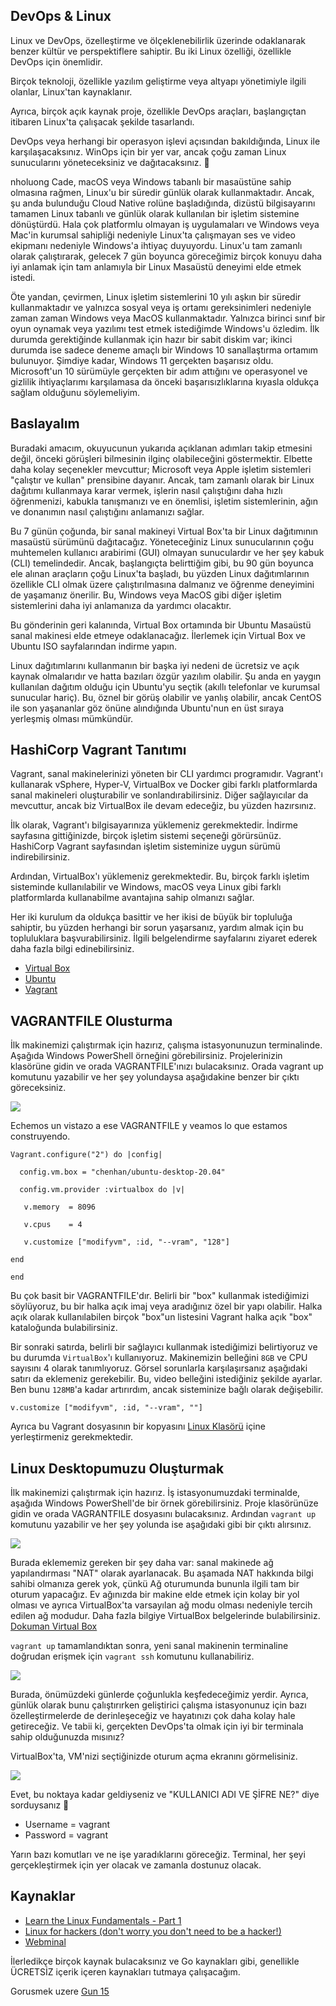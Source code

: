 ## DevOps & Linux

Linux ve DevOps, özelleştirme ve ölçeklenebilirlik üzerinde odaklanarak benzer kültür ve perspektiflere sahiptir. Bu iki Linux özelliği, özellikle DevOps için önemlidir.

Birçok teknoloji, özellikle yazılım geliştirme veya altyapı yönetimiyle ilgili olanlar, Linux'tan kaynaklanır.

Ayrıca, birçok açık kaynak proje, özellikle DevOps araçları, başlangıçtan itibaren Linux'ta çalışacak şekilde tasarlandı.

DevOps veya herhangi bir operasyon işlevi açısından bakıldığında, Linux ile karşılaşacaksınız. WinOps için bir yer var, ancak çoğu zaman Linux sunucularını yöneteceksiniz ve dağıtacaksınız. 🐧

nholuong Cade, macOS veya Windows tabanlı bir masaüstüne sahip olmasına rağmen, Linux'u bir süredir günlük olarak kullanmaktadır. Ancak, şu anda bulunduğu Cloud Native rolüne başladığında, dizüstü bilgisayarını tamamen Linux tabanlı ve günlük olarak kullanılan bir işletim sistemine dönüştürdü. Hala çok platformlu olmayan iş uygulamaları ve Windows veya Mac'in kurumsal sahipliği nedeniyle Linux'ta çalışmayan ses ve video ekipmanı nedeniyle Windows'a ihtiyaç duyuyordu. Linux'u tam zamanlı olarak çalıştırarak, gelecek 7 gün boyunca göreceğimiz birçok konuyu daha iyi anlamak için tam anlamıyla bir Linux Masaüstü deneyimi elde etmek istedi.

Öte yandan, çevirmen, Linux işletim sistemlerini 10 yılı aşkın bir süredir kullanmaktadır ve yalnızca sosyal veya iş ortamı gereksinimleri nedeniyle zaman zaman Windows veya MacOS kullanmaktadır. Yalnızca birinci sınıf bir oyun oynamak veya yazılımı test etmek istediğimde Windows'u özledim. İlk durumda gerektiğinde kullanmak için hazır bir sabit diskim var; ikinci durumda ise sadece deneme amaçlı bir Windows 10 sanallaştırma ortamım bulunuyor. Şimdiye kadar, Windows 11 gerçekten başarısız oldu. Microsoft'un 10 sürümüyle gerçekten bir adım attığını ve operasyonel ve gizlilik ihtiyaçlarımı karşılamasa da önceki başarısızlıklarına kıyasla oldukça sağlam olduğunu söylemeliyim.


## Baslayalım

Buradaki amacım, okuyucunun yukarıda açıklanan adımları takip etmesini değil, önceki görüşleri bilmesinin ilginç olabileceğini göstermektir. Elbette daha kolay seçenekler mevcuttur; Microsoft veya Apple işletim sistemleri "çalıştır ve kullan" prensibine dayanır. Ancak, tam zamanlı olarak bir Linux dağıtımı kullanmaya karar vermek, işlerin nasıl çalıştığını daha hızlı öğrenmenizi, kabukla tanışmanızı ve en önemlisi, işletim sistemlerinin, ağın ve donanımın nasıl çalıştığını anlamanızı sağlar.

Bu 7 günün çoğunda, bir sanal makineyi Virtual Box'ta bir Linux dağıtımının masaüstü sürümünü dağıtacağız. Yöneteceğiniz Linux sunucularının çoğu muhtemelen kullanıcı arabirimi (GUI) olmayan sunuculardır ve her şey kabuk (CLI) temelindedir. Ancak, başlangıçta belirttiğim gibi, bu 90 gün boyunca ele alınan araçların çoğu Linux'ta başladı, bu yüzden Linux dağıtımlarının özellikle CLI olmak üzere çalıştırılmasına dalmanız ve öğrenme deneyimini de yaşamanız önerilir. Bu, Windows veya MacOS gibi diğer işletim sistemlerini daha iyi anlamanıza da yardımcı olacaktır.

Bu gönderinin geri kalanında, Virtual Box ortamında bir Ubuntu Masaüstü sanal makinesi elde etmeye odaklanacağız. İlerlemek için Virtual Box ve Ubuntu ISO sayfalarından indirme yapın.

Linux dağıtımlarını kullanmanın bir başka iyi nedeni de ücretsiz ve açık kaynak olmalarıdır ve hatta bazıları özgür yazılım olabilir. Şu anda en yaygın kullanılan dağıtım olduğu için Ubuntu'yu seçtik (akıllı telefonlar ve kurumsal sunucular hariç). Bu, öznel bir görüş olabilir ve yanlış olabilir, ancak CentOS ile son yaşananlar göz önüne alındığında Ubuntu'nun en üst sıraya yerleşmiş olması mümkündür.


## HashiCorp Vagrant Tanıtımı

Vagrant, sanal makinelerinizi yöneten bir CLI yardımcı programıdır. Vagrant'ı kullanarak vSphere, Hyper-V, VirtualBox ve Docker gibi farklı platformlarda sanal makineleri oluşturabilir ve sonlandırabilirsiniz. Diğer sağlayıcılar da mevcuttur, ancak biz VirtualBox ile devam edeceğiz, bu yüzden hazırsınız.

İlk olarak, Vagrant'ı bilgisayarınıza yüklemeniz gerekmektedir. İndirme sayfasına gittiğinizde, birçok işletim sistemi seçeneği görürsünüz. HashiCorp Vagrant sayfasından işletim sisteminize uygun sürümü indirebilirsiniz.

Ardından, VirtualBox'ı yüklemeniz gerekmektedir. Bu, birçok farklı işletim sisteminde kullanılabilir ve Windows, macOS veya Linux gibi farklı platformlarda kullanabilme avantajına sahip olmanızı sağlar.

Her iki kurulum da oldukça basittir ve her ikisi de büyük bir topluluğa sahiptir, bu yüzden herhangi bir sorun yaşarsanız, yardım almak için bu topluluklara başvurabilirsiniz. İlgili belgelendirme sayfalarını ziyaret ederek daha fazla bilgi edinebilirsiniz.

- [Virtual Box](https://www.virtualbox.org/wiki/Documentation)
- [Ubuntu](https://help.ubuntu.com/)
- [Vagrant](https://developer.hashicorp.com/vagrant/docs)

## VAGRANTFILE Olusturma

İlk makinemizi çalıştırmak için hazırız, çalışma istasyonunuzun terminalinde. Aşağıda Windows PowerShell örneğini görebilirsiniz. Projelerinizin klasörüne gidin ve orada VAGRANTFILE'ınızı bulacaksınız. Orada vagrant up komutunu yazabilir ve her şey yolundaysa aşağıdakine benzer bir çıktı göreceksiniz.

![](Images/Day14_Linux1.png)

Echemos un vistazo a ese VAGRANTFILE y veamos lo que estamos construyendo.

```
Vagrant.configure("2") do |config|

  config.vm.box = "chenhan/ubuntu-desktop-20.04"

  config.vm.provider :virtualbox do |v|

   v.memory  = 8096

   v.cpus    = 4

   v.customize ["modifyvm", :id, "--vram", "128"]

end

end
```
Bu çok basit bir VAGRANTFILE'dır. Belirli bir "box" kullanmak istediğimizi söylüyoruz, bu bir halka açık imaj veya aradığınız özel bir yapı olabilir. Halka açık olarak kullanılabilen birçok "box"un listesini Vagrant halka açık "box" kataloğunda bulabilirsiniz.

Bir sonraki satırda, belirli bir sağlayıcı kullanmak istediğimizi belirtiyoruz ve bu durumda `VirtualBox`'ı kullanıyoruz. Makinemizin belleğini `8GB` ve CPU sayısını 4 olarak tanımlıyoruz. Görsel sorunlarla karşılaşırsanız aşağıdaki satırı da eklemeniz gerekebilir. Bu, video belleğini istediğiniz şekilde ayarlar. Ben bunu `128MB`'a kadar artırırdım, ancak sisteminize bağlı olarak değişebilir.

```
v.customize ["modifyvm", :id, "--vram", ""]
```

Ayrıca bu Vagrant dosyasının bir kopyasını [Linux Klasörü](Linux/VAGRANTFILE) içine yerleştirmeniz gerekmektedir.

## Linux Desktopumuzu Oluşturmak

İlk makinemizi çalıştırmak için hazırız. İş istasyonumuzdaki terminalde, aşağıda Windows PowerShell'de bir örnek görebilirsiniz. Proje klasörünüze gidin ve orada VAGRANTFILE dosyasını bulacaksınız. Ardından `vagrant up` komutunu yazabilir ve her şey yolunda ise aşağıdaki gibi bir çıktı alırsınız.

![](Images/Day14_Linux2.png)


Burada eklememiz gereken bir şey daha var: sanal makinede ağ yapılandırması "NAT" olarak ayarlanacak. Bu aşamada NAT hakkında bilgi sahibi olmanıza gerek yok, çünkü Ağ oturumunda bununla ilgili tam bir oturum yapacağız. Ev ağınızda bir makine elde etmek için kolay bir yol olması ve ayrıca VirtualBox'ta varsayılan ağ modu olması nedeniyle tercih edilen ağ modudur. Daha fazla bilgiye VirtualBox belgelerinde bulabilirsiniz. [Dokuman Virtual Box](https://www.virtualbox.org/manual/ch06.html#network_nat)

`vagrant up` tamamlandıktan sonra, yeni sanal makinenin terminaline doğrudan erişmek için `vagrant ssh` komutunu kullanabiliriz.

![](Images/Day14_Linux3.png)

Burada, önümüzdeki günlerde çoğunlukla keşfedeceğimiz yerdir. Ayrıca, günlük olarak bunu çalıştırırken geliştirici çalışma istasyonunuz için bazı özelleştirmelerde de derinleşeceğiz ve hayatınızı çok daha kolay hale getireceğiz. Ve tabii ki, gerçekten DevOps'ta olmak için iyi bir terminala sahip olduğunuzda mısınız?

VirtualBox'ta, VM'nizi seçtiğinizde oturum açma ekranını görmelisiniz.

![](Images/Day14_Linux4.png)

Evet, bu noktaya kadar geldiyseniz ve "KULLANICI ADI VE ŞİFRE NE?" diye sorduysanız 🤔 

- Username = vagrant
- Password = vagrant

Yarın bazı komutları ve ne işe yaradıklarını göreceğiz. Terminal, her şeyi gerçekleştirmek için yer olacak ve zamanla dostunuz olacak.

## Kaynaklar

- [Learn the Linux Fundamentals - Part 1](https://www.youtube.com/watch?v=kPylihJRG70)
- [Linux for hackers (don't worry you don't need to be a hacker!)](https://www.youtube.com/watch?v=VbEx7B_PTOE)
- [Webminal](https://www.webminal.org/) 

İlerledikçe birçok kaynak bulacaksınız ve Go kaynakları gibi, genellikle ÜCRETSİZ içerik içeren kaynakları tutmaya çalışacağım.

Gorusmek uzere [Gun 15](day15.md)
